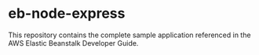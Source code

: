 eb-node-express
===============
This repository contains the complete sample application referenced in the AWS Elastic Beanstalk Developer Guide.